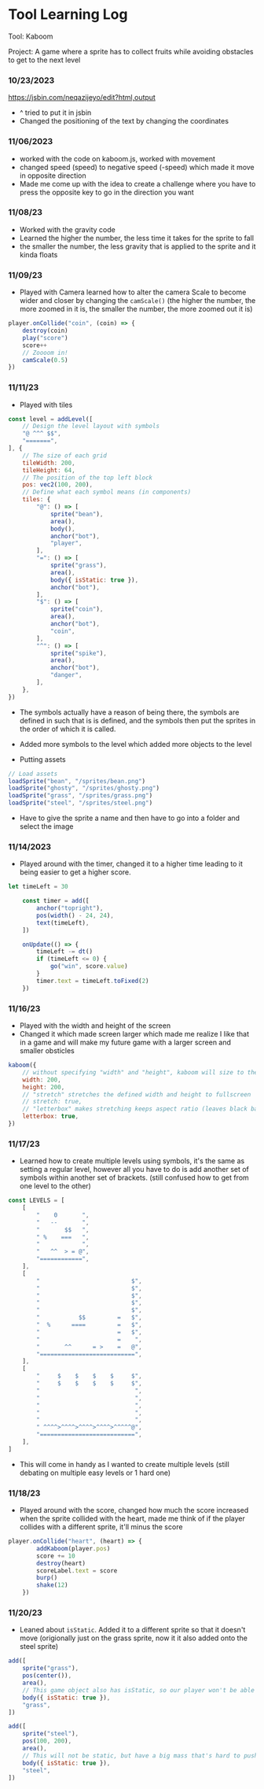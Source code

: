 # Tool Learning Log

Tool: Kaboom

Project: A game where a sprite has to collect fruits while avoiding obstacles to get to the next level



### 10/23/2023
https://jsbin.com/neqazijeyo/edit?html,output 
- ^ tried to put it in jsbin
-  Changed the positioning of the text by changing the coordinates

### 11/06/2023
- worked with the code on kaboom.js, worked with movement
- changed speed (speed) to negative speed (-speed) which made it move in opposite direction
- Made me come up with the idea to create a challenge where you have to press the opposite key to go in the direction you want 

### 11/08/23
- Worked with the gravity code
- Learned the higher the number, the less time it takes for the sprite to fall
- the smaller the number, the less gravity that is applied to the sprite and it kinda floats

### 11/09/23
- Played with Camera learned how to alter the camera Scale to become wider and closer by changing the `camScale()` (the higher the number, the more zoomed in it is, the smaller the number, the more zoomed out it is)
```js
player.onCollide("coin", (coin) => {
	destroy(coin)
	play("score")
	score++
	// Zoooom in!
	camScale(0.5)
})
```
### 11/11/23
- Played with tiles
```js
const level = addLevel([
	// Design the level layout with symbols
	"@ ^^^ $$",
	"=======",
], {
	// The size of each grid
	tileWidth: 200,
	tileHeight: 64,
	// The position of the top left block
	pos: vec2(100, 200),
	// Define what each symbol means (in components)
	tiles: {
		"@": () => [
			sprite("bean"),
			area(),
			body(),
			anchor("bot"),
			"player",
		],
		"=": () => [
			sprite("grass"),
			area(),
			body({ isStatic: true }),
			anchor("bot"),
		],
		"$": () => [
			sprite("coin"),
			area(),
			anchor("bot"),
			"coin",
		],
		"^": () => [
			sprite("spike"),
			area(),
			anchor("bot"),
			"danger",
		],
	},
})


```
- The symbols actually have a reason of being there, the symbols are defined in such that is is defined, and the symbols then put the sprites in the order of which it is called.
- Added more symbols to the level which added more objects to the level



- Putting assets
```js
// Load assets
loadSprite("bean", "/sprites/bean.png")
loadSprite("ghosty", "/sprites/ghosty.png")
loadSprite("grass", "/sprites/grass.png")
loadSprite("steel", "/sprites/steel.png")
```
- Have to give the sprite a name and then have to go into a folder and select the image

### 11/14/2023
- Played around with the timer, changed it to a higher time leading to it being easier to get a higher score.

```js
let timeLeft = 30

	const timer = add([
		anchor("topright"),
		pos(width() - 24, 24),
		text(timeLeft),
	])

	onUpdate(() => {
		timeLeft -= dt()
		if (timeLeft <= 0) {
			go("win", score.value)
		}
		timer.text = timeLeft.toFixed(2)
	})
```
### 11/16/23

- Played with the width and height of the screen
- Changed it which made screen larger which made me realize I like that in a game and will make my future game with a larger screen and smaller obsticles
```js
kaboom({
	// without specifying "width" and "height", kaboom will size to the container (document.body by default)
	width: 200,
	height: 200,
	// "stretch" stretches the defined width and height to fullscreen
	// stretch: true,
	// "letterbox" makes stretching keeps aspect ratio (leaves black bars on empty spaces), have no effect without "stretch"
	letterbox: true,
})
```
### 11/17/23

- Learned how to create multiple levels using symbols, it's the same as setting a regular level, however all you have to do is add another set of symbols within another set of brackets. (still confused how to get from one level to the other)
```js
const LEVELS = [
	[
		"    0       ",
		"   --       ",
		"       $$   ",
		" %    ===   ",
		"            ",
		"   ^^  > = @",
		"============",
	],
	[
		"                          $",
		"                          $",
		"                          $",
		"                          $",
		"                          $",
		"           $$         =   $",
		"  %      ====         =   $",
		"                      =   $",
		"                      =    ",
		"       ^^      = >    =   @",
		"===========================",
	],
	[
		"     $    $    $    $     $",
		"     $    $    $    $     $",
		"                           ",
		"                           ",
		"                           ",
		"                           ",
		"                           ",
		" ^^^^>^^^^>^^^^>^^^^>^^^^^@",
		"===========================",
	],
]
```
- This will come in handy as I wanted to create multiple levels (still debating on multiple easy levels or 1 hard one)

### 11/18/23
- Played around with the score, changed how much the score increased when the sprite collided with the heart, made me think of if the player collides with a different sprite, it'll minus the score

```js
player.onCollide("heart", (heart) => {
		addKaboom(player.pos)
		score += 10
		destroy(heart)
		scoreLabel.text = score
		burp()
		shake(12)
	})

```

### 11/20/23
- Leaned about `isStatic`. Added it to a different sprite so that it doesn't move (origionally just on the grass sprite, now it it also added onto the steel sprite)

```js
add([
	sprite("grass"),
	pos(center()),
	area(),
	// This game object also has isStatic, so our player won't be able to move pass this
	body({ isStatic: true }),
	"grass",
])

add([
	sprite("steel"),
	pos(100, 200),
	area(),
	// This will not be static, but have a big mass that's hard to push over
	body({ isStatic: true }),
	"steel",
])

```
  








<!-- 
* Links you used today (websites, videos, etc)
* Things you tried, progress you made, etc
* Challenges, a-ha moments, etc
* Questions you still have
* What you're going to try next
-->
